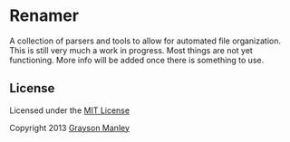 Renamer
========

A collection of parsers and tools to allow for automated file organization.
This is still very much a work in progress. Most things are not yet functioning.
More info will be added once there is something to use.

License
-------
Licensed under the [MIT License](http://creativecommons.org/licenses/MIT/)

Copyright 2013 [Grayson Manley](https://github.com/gmanley)
